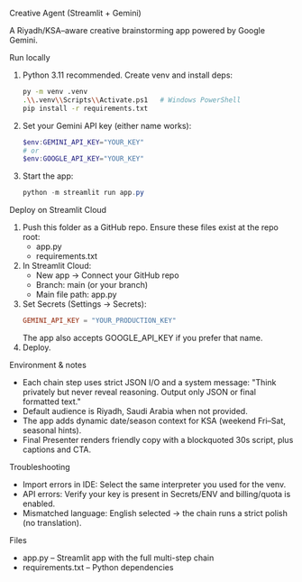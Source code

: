 Creative Agent (Streamlit + Gemini)

A Riyadh/KSA–aware creative brainstorming app powered by Google Gemini.

Run locally

1. Python 3.11 recommended. Create venv and install deps:
   ```bash
   py -m venv .venv
   .\\.venv\\Scripts\\Activate.ps1   # Windows PowerShell
   pip install -r requirements.txt
   ```
2. Set your Gemini API key (either name works):
   ```powershell
   $env:GEMINI_API_KEY="YOUR_KEY"
   # or
   $env:GOOGLE_API_KEY="YOUR_KEY"
   ```
3. Start the app:
   ```powershell
   python -m streamlit run app.py
   ```

Deploy on Streamlit Cloud

1. Push this folder as a GitHub repo. Ensure these files exist at the repo root:
   - app.py
   - requirements.txt
2. In Streamlit Cloud:
   - New app → Connect your GitHub repo
   - Branch: main (or your branch)
   - Main file path: app.py
3. Set Secrets (Settings → Secrets):
   ```toml
   GEMINI_API_KEY = "YOUR_PRODUCTION_KEY"
   ```
   The app also accepts GOOGLE_API_KEY if you prefer that name.
4. Deploy.

Environment & notes

- Each chain step uses strict JSON I/O and a system message: "Think privately but never reveal reasoning. Output only JSON or final formatted text."
- Default audience is Riyadh, Saudi Arabia when not provided.
- The app adds dynamic date/season context for KSA (weekend Fri–Sat, seasonal hints).
- Final Presenter renders friendly copy with a blockquoted 30s script, plus captions and CTA.

Troubleshooting

- Import errors in IDE: Select the same interpreter you used for the venv.
- API errors: Verify your key is present in Secrets/ENV and billing/quota is enabled.
- Mismatched language: English selected → the chain runs a strict polish (no translation).

Files

- app.py – Streamlit app with the full multi-step chain
- requirements.txt – Python dependencies


